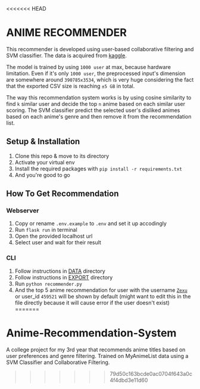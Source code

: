 <<<<<<< HEAD
# ANIME RECOMMENDER

This recommender is developed using user-based collaborative filtering and SVM classifier. The data is acquired from [kaggle](https://www.kaggle.com/datasets/azathoth42/myanimelist).

The model is trained by using `1000 user` at max, because hardware limitation.  Even if it's only `1000 user`, the preprocessed input's dimension are  somewhere around `390785x3534`, which is very huge considering the fact that the exported CSV size is reaching `±5 GB` in total.

The way this recommendation system works is by using cosine similarity to find `k` similar user and decide the top `n` anime based on each similar user scoring. The SVM classifier predict the selected user's disliked animes based on each anime's genre and then remove it from the recommendation list.

## Setup & Installation

1. Clone this repo & move to its directory
2. Activate your virtual env
3. Install the required packages with `pip install -r requirements.txt`
4. And you're good to go

## How To Get Recommendation

### Webserver
1. Copy or rename `.env.example` to `.env` and set it up accodingly
2. Run `flask run` in terminal
3. Open the provided localhost url
4. Select user and wait for their result

### CLI
1. Follow instructions in [DATA](./data/README.md) directory
2. Follow instructions in [EXPORT](./export/README.md) directory
3. Run `python recommender.py`
4. And the top 5 anime recommendation for user with the username [`Zexu`](https://myanimelist.net/profile/Zexu) or user_id `459521` will be shown by default (might want to edit this in the file directly because it will cause error if the user doesn't exist)
=======
# Anime-Recommendation-System
A college project for my 3rd year that recommends anime titles based on user preferences and genre filtering. Trained on MyAnimeList data using a  SVM Classifier and Collaborative Filtering.
>>>>>>> 79d50c163bcde0ac0704f643a0c4f4dbd3e11d60
